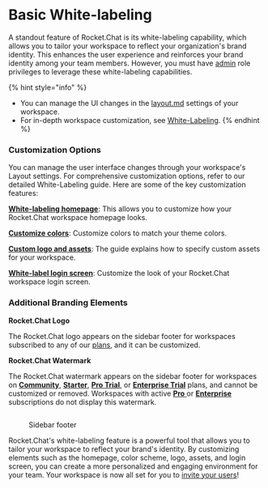 # Basic White-labeling

A standout feature of Rocket.Chat is its white-labeling capability, which allows you to tailor your workspace to reflect your organization's brand identity. This enhances the user experience and reinforces your brand identity among your team members. However, you must have [admin](../roles-in-rocket.chat.md) role privileges to leverage these white-labeling capabilities.

{% hint style="info" %}
* You can manage the UI changes in the [layout.md](../../use-rocket.chat/omnichannel/workspace-administration/settings/layout.md "mention") settings of your workspace.
* For in-depth workspace customization, see [White-Labeling](https://developer.rocket.chat/customize-and-embed/white-labelling).
{% endhint %}

### Customization Options

You can manage the user interface changes through your workspace's Layout settings. For comprehensive customization options, refer to our detailed White-Labeling guide. Here are some of the key customization features:

[**White-labeling homepage**](../../use-rocket.chat/omnichannel/workspace-administration/settings/layout.md#home-page-content): This allows you to customize how your Rocket.Chat workspace homepage looks.

[**Customize colors**](../../use-rocket.chat/omnichannel/workspace-administration/settings/layout.md#colors): Customize colors to match your theme colors.

[**Custom logo and assets**](../../use-rocket.chat/omnichannel/workspace-administration/settings/assets.md): The guide explains how to specify custom assets for your workspace.

[**White-label login screen**](../../use-rocket.chat/omnichannel/workspace-administration/settings/layout.md#login): Customize the look of your Rocket.Chat workspace login screen.

### Additional Branding Elements

**Rocket.Chat Logo**

The Rocket.Chat logo appears on the sidebar footer for workspaces subscribed to any of our [plans](../../readme/our-plans.md), and it can be customized.

**Rocket.Chat Watermark**

The Rocket.Chat watermark appears on the sidebar footer for workspaces on [**Community**](../../readme/our-plans.md#community), [**Starter**](../../readme/our-plans.md#starter-plan), [**Pro Trial**](../trials/pro-trial.md), or [**Enterprise Trial**](../trials/enterprise-trial.md) plans, and cannot be customized or removed. Workspaces with active [**Pro** ](../../readme/our-plans.md#pro-plan)or [**Enterprise**](../../readme/our-plans.md#enterprise-plan) subscriptions do not display this watermark.

<figure><img src="../../.gitbook/assets/sidebar-footer.png" alt=""><figcaption><p>Sidebar footer</p></figcaption></figure>

Rocket.Chat's white-labeling feature is a powerful tool that allows you to tailor your workspace to reflect your brand's identity. By customizing elements such as the homepage, color scheme, logo, assets, and login screen, you can create a more personalized and engaging environment for your team. Your workspace is now all set for you to [invite your users](inviting-users.md)!
